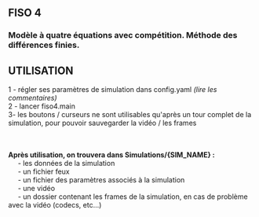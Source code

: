## FISO 4
### <b>Modèle à quatre équations avec compétition. Méthode des différences finies.</b>

## UTILISATION 

1 - régler ses paramètres de simulation dans config.yaml <i>(lire les commentaires)</i><br>
2 - lancer fiso4.main<br>
3- les boutons / curseurs ne sont utilisables qu'après un tour complet de la simulation,
pour pouvoir sauvegarder la vidéo / les frames<br>


<br>
<br>
<b>Après utilisation, on trouvera dans Simulations/{SIM_NAME} :</b><br>
    &nbsp;&nbsp;&nbsp;&nbsp;&nbsp;- les données de la simulation<br>
    &nbsp;&nbsp;&nbsp;&nbsp;&nbsp;- un fichier feux<br>
    &nbsp;&nbsp;&nbsp;&nbsp;&nbsp;- un fichier des paramètres associés à la simulation<br>
    &nbsp;&nbsp;&nbsp;&nbsp;&nbsp;- une vidéo<br>
    &nbsp;&nbsp;&nbsp;&nbsp;&nbsp;- un dossier contenant les frames de la simulation, en cas de problème avec la vidéo
    (codecs, etc...)<br>


